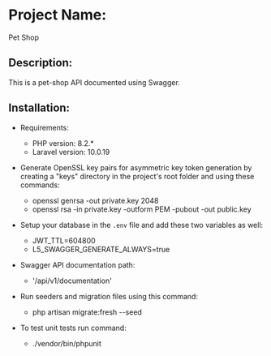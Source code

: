 # Project Name:
Pet Shop

## Description:
This is a pet-shop API documented using Swagger.

## Installation:
- Requirements:
    - PHP version: 8.2.*
    - Laravel version: 10.0.19

- Generate OpenSSL key pairs for asymmetric key token generation by creating a "keys" directory in the project's root folder and using these commands:
    - openssl genrsa -out private.key 2048
    - openssl rsa -in private.key -outform PEM -pubout -out public.key

- Setup your database in the `.env` file and add these two variables as well:
    - JWT_TTL=604800
    - L5_SWAGGER_GENERATE_ALWAYS=true

- Swagger API documentation path:
    - '/api/v1/documentation'


- Run seeders and migration files using this command:
    - php artisan migrate:fresh --seed

- To test unit tests run command:
   - ./vendor/bin/phpunit
